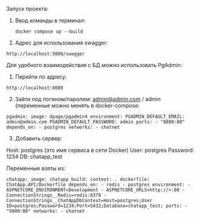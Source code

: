 Запуск проекта:

1. Ввод команды в терминал:

   `docker compose up --build`

2. Адрес для использования swagger:

  `http://localhost:5000/swagger`


Для удобного взаимодействия с БД можно использовать PgAdmin:

1. Перейти по адресу:

  `http://localhost:8080`

2. Зайти под логином/паролем: admin@admin.com / admin (переменные можно менять в docker-compose:

  `pgadmin:
    image: dpage/pgadmin4
    environment:
      PGADMIN_DEFAULT_EMAIL: admin@admin.com
      PGADMIN_DEFAULT_PASSWORD: admin
    ports:
      - "8080:80"
    depends_on:
      - postgres
    networks:
      - chatnet`

3. Добавить сервер:

Host: postgres (это имя сервиса в сети Docker)
User: postgres
Password: 1234
DB: chatapp_test

Переменные взяты из:

  `chatapp:
    image: chatapp
    build:
      context: .
      dockerfile: ChatApp.API/Dockerfile
    depends_on:
      - redis
      - postgres
    environment:
      - ASPNETCORE_ENVIRONMENT=Development
      - ASPNETCORE_URLS=http://+:80
      - ConnectionStrings__Redis=redis:6379
      - ConnectionStrings__ChatAppDbContext=Host=postgres;User ID=postgres;Password=1234;Port=5432;Database=chatapp_test;
    ports:
      - "5000:80"
    networks:
      - chatnet`

    
